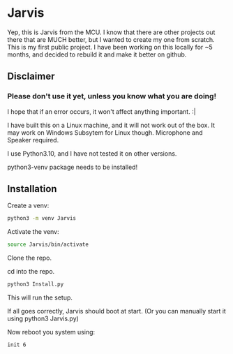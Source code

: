 # Jarvis 

Yep, this is Jarvis from the MCU.
I know that there are other projects out there that are MUCH better, but I wanted to create my one from scratch.
This is my first public project. I have been working on this locally for ~5 months, and decided to rebuild it and make it better on github. 

## Disclaimer

### Please don't use it yet, unless you know what you are doing!

I hope that if an error occurs, it won't affect anything important. :|

I have built this on a Linux machine, and it will not work out of the box.
It may work on Windows Subsytem for Linux though.
Microphone and Speaker required.

I use Python3.10, and I have not tested it on other versions.

python3-venv package needs to be installed!

## Installation
Create a venv:

``` sh
python3 -m venv Jarvis
```
Activate the venv:

``` sh
source Jarvis/bin/activate
```
Clone the repo.

cd into the repo.

``` sh
python3 Install.py
```
This will run the setup.

If all goes correctly, Jarvis should boot at start. (Or you can manually start it using python3 Jarvis.py)

Now reboot you system using:

``` sh
init 6
```



